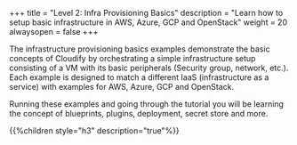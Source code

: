 +++
title = "Level 2: Infra Provisioning Basics"
description = "Learn how to setup basic infrastructure in AWS, Azure, GCP and OpenStack"
weight = 20
alwaysopen = false
+++

The infrastructure provisioning basics examples demonstrate the basic concepts of Cloudify by orchestrating a simple infrastructure setup consisting of a VM with its basic peripherals (Security group, network, etc.). Each example is designed to match a different IaaS (infrastructure as a service) with examples for AWS, Azure, GCP and OpenStack.

Running these examples and going through the tutorial you will be learning the concept of blueprints, plugins, deployment, secret store and more.

{{%children style="h3" description="true"%}}

